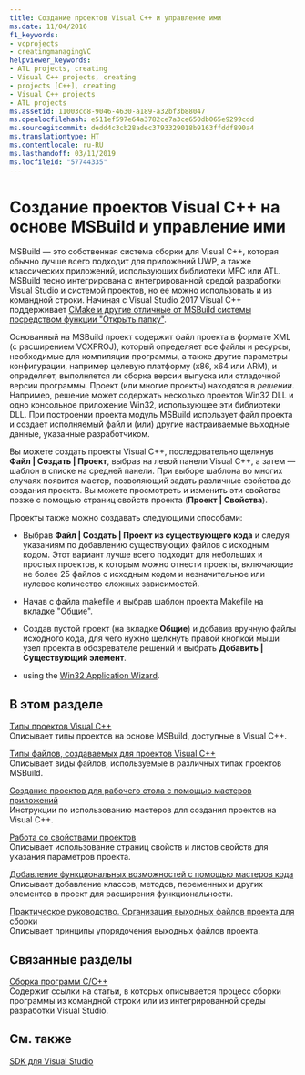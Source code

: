 ```yaml
---
title: Создание проектов Visual C++ и управление ими
ms.date: 11/04/2016
f1_keywords:
- vcprojects
- creatingmanagingVC
helpviewer_keywords:
- ATL projects, creating
- Visual C++ projects, creating
- projects [C++], creating
- Visual C++ projects
- ATL projects
ms.assetid: 11003cd8-9046-4630-a189-a32bf3b88047
ms.openlocfilehash: e511ef597e64a3782ce7a3ce650db065e9299cdd
ms.sourcegitcommit: dedd4c3cb28adec3793329018b9163ffddf890a4
ms.translationtype: HT
ms.contentlocale: ru-RU
ms.lasthandoff: 03/11/2019
ms.locfileid: "57744335"
---
```

# <a name="creating-and-managing-msbuild-based-visual-c-projects"></a>Создание проектов Visual C++ на основе MSBuild и управление ими

MSBuild — это собственная система сборки для Visual C++, которая обычно лучше всего подходит для приложений UWP, а также классических приложений, использующих библиотеки MFC или ATL. MSBuild тесно интегрирована с интегрированной средой разработки Visual Studio и системой проектов, но ее можно использовать и из командной строки. Начиная с Visual Studio 2017 Visual C++ поддерживает [CMake и другие отличные от MSBuild системы посредством функции "Открыть папку"](non-msbuild-projects.md).

Основанный на MSBuild проект содержит файл проекта в формате XML (с расширением VCXPROJ), который определяет все файлы и ресурсы, необходимые для компиляции программы, а также другие параметры конфигурации, например целевую платформу (x86, x64 или ARM), и определяет, выполняется ли сборка версии выпуска или отладочной версии программы. Проект (или многие проекты) находятся в *решении*. Например, решение может содержать несколько проектов Win32 DLL и одно консольное приложение Win32, использующее эти библиотеки DLL. При построении проекта модуль MSBuild использует файл проекта и создает исполняемый файл и (или) другие настраиваемые выходные данные, указанные разработчиком.

Вы можете создать проекты Visual C++, последовательно щелкнув **Файл &#124; Создать &#124; Проект**, выбрав на левой панели Visual C++, а затем — шаблон в списке на средней панели. При выборе шаблона во многих случаях появится мастер, позволяющий задать различные свойства до создания проекта. Вы можете просмотреть и изменить эти свойства позже с помощью страниц свойств проекта (**Проект &#124; Свойства**).

Проекты также можно создавать следующими способами:

- Выбрав **Файл &#124; Создать &#124; Проект из существующего кода** и следуя указаниям по добавлению существующих файлов с исходным кодом. Этот вариант лучше всего подходит для небольших и простых проектов, к которым можно отнести проекты, включающие не более 25 файлов с исходным кодом и незначительное или нулевое количество сложных зависимостей.

- Начав с файла makefile и выбрав шаблон проекта Makefile на вкладке "Общие".

- Создав пустой проект (на вкладке **Общие**) и добавив вручную файлы исходного кода, для чего нужно щелкнуть правой кнопкой мыши узел проекта в обозревателе решений и выбрать **Добавить &#124; Существующий элемент**.

- using the [Win32 Application Wizard](../windows/win32-application-wizard.md).

## <a name="in-this-section"></a>В этом разделе

[Типы проектов Visual C++](../ide/visual-cpp-project-types.md)<br>
Описывает типы проектов на основе MSBuild, доступные в Visual C++.

[Типы файлов, создаваемых для проектов Visual C++](../ide/file-types-created-for-visual-cpp-projects.md)<br>
Описывает виды файлов, используемые в различных типах проектов MSBuild.

[Создание проектов для рабочего стола с помощью мастеров приложений](../ide/creating-desktop-projects-by-using-application-wizards.md)<br>
Инструкции по использованию мастеров для создания проектов на Visual C++.

[Работа со свойствами проектов](../ide/working-with-project-properties.md)<br>
Описывает использование страниц свойств и листов свойств для указания параметров проекта.

[Добавление функциональных возможностей с помощью мастеров кода](../ide/adding-functionality-with-code-wizards-cpp.md)<br>
Описывает добавление классов, методов, переменных и других элементов в проект для расширения функциональности.

[Практическое руководство. Организация выходных файлов проекта для сборки](../ide/how-to-organize-project-output-files-for-builds.md)<br>
Описывает принципы упорядочения выходных файлов проекта.

## <a name="related-sections"></a>Связанные разделы

[Сборка программ C/C++](../build/building-c-cpp-programs.md)<br>
Содержит ссылки на статьи, в которых описывается процесс сборки программы из командной строки или из интегрированной среды разработки Visual Studio.

## <a name="see-also"></a>См. также

[SDK для Visual Studio](https://msdn.microsoft.com/vstudio/extend)
